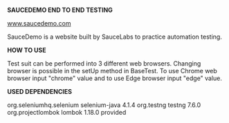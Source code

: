 **SAUCEDEMO END TO END TESTING**

www.saucedemo.com

SauceDemo is a website built by SauceLabs to practice automation testing.

**HOW TO USE**

Test suit can be performed into 3 different web browsers. Changing browser is possible in the setUp method in BaseTest. 
To use Chrome web browser input "chrome" value and to use Edge browser input "edge" value.

**USED DEPENDENCIES**

<dependencies>
        <!-- https://mvnrepository.com/artifact/org.seleniumhq.selenium/selenium-java -->
        <dependency>
            <groupId>org.seleniumhq.selenium</groupId>
            <artifactId>selenium-java</artifactId>
            <version>4.1.4</version>
        </dependency>
        <dependency>
            <groupId>org.testng</groupId>
            <artifactId>testng</artifactId>
            <version>7.6.0</version>
        </dependency>
        <dependency>
            <groupId>org.projectlombok</groupId>
            <artifactId>lombok</artifactId>
            <version>1.18.0</version>
            <scope>provided</scope>
        </dependency>
</dependencies>
